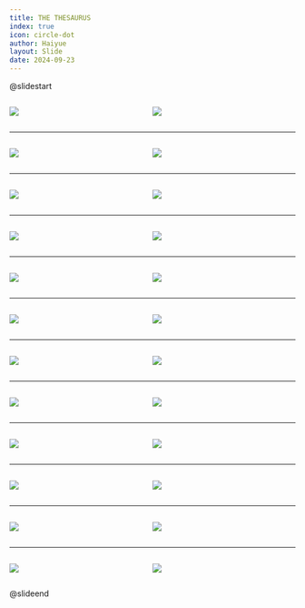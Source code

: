 ```yaml
---
title: THE THESAURUS
index: true
icon: circle-dot
author: Haiyue
layout: Slide
date: 2024-09-23
---
```

 
@slidestart

<div style="display:flex">
<div style="flex:1">

![](/reading/english/Level-R/THE%20THESAURUS/001.webp)
</div>
<div style="flex:1">

![](/reading/english/Level-R/THE%20THESAURUS/002.webp)
</div>
</div>

---

<div style="display:flex">
<div style="flex:1">

![](/reading/english/Level-R/THE%20THESAURUS/003.webp)
</div>
<div style="flex:1">

![](/reading/english/Level-R/THE%20THESAURUS/004.webp)
</div>
</div>

---

<div style="display:flex">
<div style="flex:1">

![](/reading/english/Level-R/THE%20THESAURUS/005.webp)
</div>
<div style="flex:1">

![](/reading/english/Level-R/THE%20THESAURUS/006.webp)
</div>
</div>

---

<div style="display:flex">
<div style="flex:1">

![](/reading/english/Level-R/THE%20THESAURUS/007.webp)
</div>
<div style="flex:1">

![](/reading/english/Level-R/THE%20THESAURUS/008.webp)
</div>
</div>

---

<div style="display:flex">
<div style="flex:1">

![](/reading/english/Level-R/THE%20THESAURUS/009.webp)
</div>
<div style="flex:1">

![](/reading/english/Level-R/THE%20THESAURUS/010.webp)
</div>
</div>

---

<div style="display:flex">
<div style="flex:1">

![](/reading/english/Level-R/THE%20THESAURUS/011.webp)
</div>
<div style="flex:1">

![](/reading/english/Level-R/THE%20THESAURUS/012.webp)
</div>
</div>

---

<div style="display:flex">
<div style="flex:1">

![](/reading/english/Level-R/THE%20THESAURUS/013.webp)
</div>
<div style="flex:1">

![](/reading/english/Level-R/THE%20THESAURUS/014.webp)
</div>
</div>

---

<div style="display:flex">
<div style="flex:1">

![](/reading/english/Level-R/THE%20THESAURUS/015.webp)
</div>
<div style="flex:1">

![](/reading/english/Level-R/THE%20THESAURUS/016.webp)
</div>
</div>

---

<div style="display:flex">
<div style="flex:1">

![](/reading/english/Level-R/THE%20THESAURUS/017.webp)
</div>
<div style="flex:1">

![](/reading/english/Level-R/THE%20THESAURUS/018.webp)
</div>
</div>

---

<div style="display:flex">
<div style="flex:1">

![](/reading/english/Level-R/THE%20THESAURUS/019.webp)
</div>
<div style="flex:1">

![](/reading/english/Level-R/THE%20THESAURUS/020.webp)
</div>
</div>

---

<div style="display:flex">
<div style="flex:1">

![](/reading/english/Level-R/THE%20THESAURUS/021.webp)
</div>
<div style="flex:1">

![](/reading/english/Level-R/THE%20THESAURUS/022.webp)
</div>
</div>

---

<div style="display:flex">
<div style="flex:1">

![](/reading/english/Level-R/THE%20THESAURUS/023.webp)
</div>
<div style="flex:1">

![](/reading/english/Level-R/THE%20THESAURUS/024.webp)
</div>
</div>

@slideend